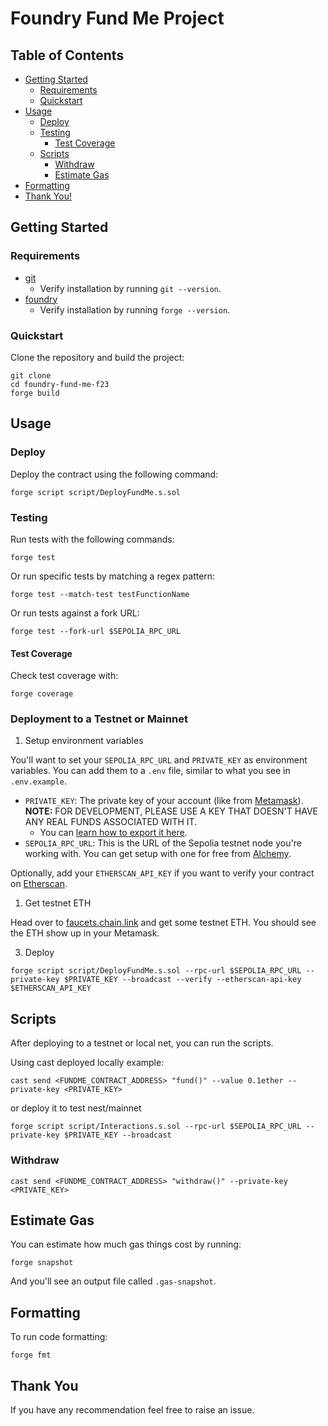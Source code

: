 # Foundry Fund Me Project

## Table of Contents

- [Getting Started](#getting-started)
  - [Requirements](#requirements)
  - [Quickstart](#quickstart)
- [Usage](#usage)
  - [Deploy](#deploy)
  - [Testing](#testing)
    - [Test Coverage](#test-coverage)
  - [Scripts](#scripts)
    - [Withdraw](#withdraw)
    - [Estimate Gas](#estimate-gas)
- [Formatting](#formatting)
- [Thank You!](#thank-you)

## Getting Started

### Requirements

- [git](https://git-scm.com/book/en/v2/Getting-Started-Installing-Git)
  - Verify installation by running `git --version`.
- [foundry](https://getfoundry.sh/)
  - Verify installation by running `forge --version`.

### Quickstart

Clone the repository and build the project:
```
git clone
cd foundry-fund-me-f23
forge build
```

## Usage

### Deploy

Deploy the contract using the following command:

```
forge script script/DeployFundMe.s.sol
```

### Testing

Run tests with the following commands:

```
forge test
```

Or run specific tests by matching a regex pattern:

```
forge test --match-test testFunctionName
```
Or run tests against a fork URL:

```
forge test --fork-url $SEPOLIA_RPC_URL
```

#### Test Coverage

Check test coverage with:

```
forge coverage
```
### Deployment to a Testnet or Mainnet

1. Setup environment variables

You'll want to set your `SEPOLIA_RPC_URL` and `PRIVATE_KEY` as environment variables. You can add them to a `.env` file, similar to what you see in `.env.example`.

- `PRIVATE_KEY`: The private key of your account (like from [Metamask](https://metamask.io/)). **NOTE:** FOR DEVELOPMENT, PLEASE USE A KEY THAT DOESN'T HAVE ANY REAL FUNDS ASSOCIATED WITH IT.
  - You can [learn how to export it here](https://metamask.zendesk.com/hc/en-us/articles/360015289632-How-to-Export-an-Account-Private-Key).
- `SEPOLIA_RPC_URL`: This is the URL of the Sepolia testnet node you're working with. You can get setup with one for free from [Alchemy](https://alchemy.com/?r=e170b3cbc251b580).

Optionally, add your `ETHERSCAN_API_KEY` if you want to verify your contract on [Etherscan](https://etherscan.io/).

1. Get testnet ETH

Head over to [faucets.chain.link](https://faucets.chain.link/) and get some testnet ETH. You should see the ETH show up in your Metamask.

3. Deploy

```
forge script script/DeployFundMe.s.sol --rpc-url $SEPOLIA_RPC_URL --private-key $PRIVATE_KEY --broadcast --verify --etherscan-api-key $ETHERSCAN_API_KEY
```

## Scripts

After deploying to a testnet or local net, you can run the scripts.

Using cast deployed locally example:

```
cast send <FUNDME_CONTRACT_ADDRESS> "fund()" --value 0.1ether --private-key <PRIVATE_KEY>
```

or deploy it to test nest/mainnet

```
forge script script/Interactions.s.sol --rpc-url $SEPOLIA_RPC_URL --private-key $PRIVATE_KEY --broadcast
```

### Withdraw

```
cast send <FUNDME_CONTRACT_ADDRESS> "withdraw()" --private-key <PRIVATE_KEY>
```
## Estimate Gas

You can estimate how much gas things cost by running:

```
forge snapshot
```

And you'll see an output file called `.gas-snapshot`.

## Formatting

To run code formatting:

```
forge fmt
```

## Thank You

If you have any recommendation feel free to raise an issue.
